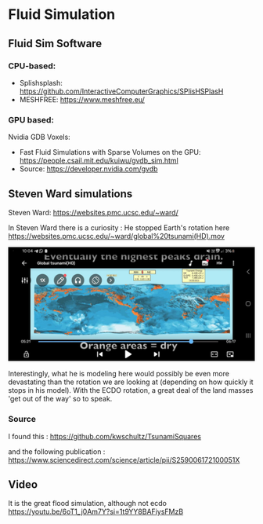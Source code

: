 # Fluid Simulation

## Fluid Sim Software

### CPU-based:
- Splishsplash: https://github.com/InteractiveComputerGraphics/SPlisHSPlasH
- MESHFREE: https://www.meshfree.eu/

### GPU based:

Nvidia GDB Voxels:
- Fast Fluid Simulations with Sparse Volumes on the GPU: https://people.csail.mit.edu/kuiwu/gvdb_sim.html
- Source: https://developer.nvidia.com/gvdb

## Steven Ward simulations

Steven Ward:
https://websites.pmc.ucsc.edu/~ward/

In Steven Ward there is a curiosity : He stopped Earth's rotation here https://websites.pmc.ucsc.edu/~ward/global%20tsunami(HD).mov

![](img/steven-ward.jpg)

Interestingly, what he is modeling here would possibly be even more devastating than the rotation we are looking at (depending on how quickly it stops in his model). With the ECDO rotation, a great deal of the land masses 'get out of the way' so to speak.

### Source

I found this : https://github.com/kwschultz/TsunamiSquares

and the following publication : https://www.sciencedirect.com/science/article/pii/S259006172100051X

## Video

It is the great flood simulation, although not ecdo
https://youtu.be/6oT1_j0Am7Y?si=1t9YY8BAFiysFMzB